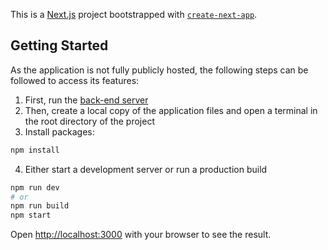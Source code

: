 This is a [Next.js](https://nextjs.org/) project bootstrapped with [`create-next-app`](https://github.com/vercel/next.js/tree/canary/packages/create-next-app).

## Getting Started
Аs the application is not fully publicly hosted, the following steps can be followed to access its features:

1. First, run the [back-end server](https://github.com/victor3012/color-blindness-detection)
2. Then, create a local copy of the application files and open a terminal in the root directory of the project
3. Install packages:
```bash
npm install
```
4. Either start a development server or run a production build  
```bash
npm run dev
# or
npm run build
npm start
```

Open [http://localhost:3000](http://localhost:3000) with your browser to see the result.
